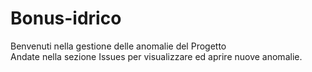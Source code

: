 # Bonus-idrico
Benvenuti nella gestione delle anomalie del Progetto  
Andate nella sezione Issues per visualizzare ed aprire nuove anomalie.
